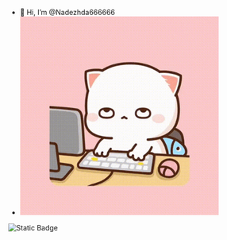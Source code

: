 - 👋 Hi, I’m @Nadezhda666666
- <img src="https://github.com/Nadezhda666666/Nadezda666666/blob/main/mochi-peach.gif" alt="The Unlimited" width="400">

![Static Badge](https://img.shields.io/badge/py-python-blue?style=for-the-badge&logo=python&logoColor=pink&color=pink)
<!---
Nadezhda666666/Nadezhda666666 is a ✨ special ✨ repository because its `README.md` (this file) appears on your GitHub profile.
You can click the Preview link to take a look at your changes.
--->
